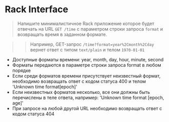 # Rack Interface


> Напишите минималистичное Rack приложение которое будет отвечать на URL `GET /time` с параметром строки запроса `format` и возвращать время в заданном формате. 

> > Например, GET-запрос `/time?format=year%2Cmonth%2Cday` вернет ответ с типом `text/plain` и телом `1970-01-01`


+ Доступные форматы времени: year, month, day, hour, minute, second
+ Форматы передаются в параметре строки запроса format в любом порядке
+ Если среди форматов времени присутствует неизвестный формат, необходимо возвращать ответ с кодом статуса 400 и телом 'Unknown time format[epoch]'
+ Если неизвестных форматов несколько, все они должны быть перечислены в теле ответа, например: 'Unknown time format [epoch, age]'
+ При запросе на любой другой URL необходимо возвращать ответ с кодом статуса 404
